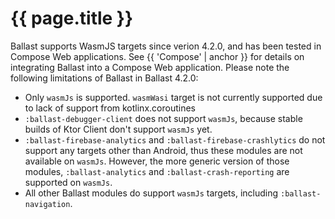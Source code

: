 ---
---

# {{ page.title }}

Ballast supports WasmJS targets since verion 4.2.0, and has been tested in Compose Web applications. See 
{{ 'Compose' | anchor }} for details on integrating Ballast into a Compose Web application. Please note the following 
limitations of Ballast in Ballast 4.2.0:

- Only `wasmJs` is supported. `wasmWasi` target is not currently supported due to lack of support from kotlinx.coroutines
- `:ballast-debugger-client` does not support `wasmJs`, because stable builds of Ktor Client don't support `wasmJs` yet.
- `:ballast-firebase-analytics` and `:ballast-firebase-crashlytics` do not support any targets other than Android, thus 
  these modules are not available on `wasmJs`. However, the more generic version of those modules, `:ballast-analytics` 
  and `:ballast-crash-reporting` are supported on `wasmJs`.
- All other Ballast modules do support `wasmJs` targets, including `:ballast-navigation`. 
